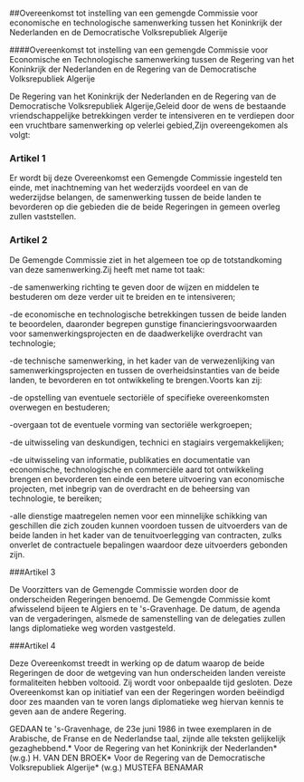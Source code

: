 <meta http-equiv='Content-Type' content='text/html; charset=utf-8' />

##Overeenkomst tot instelling van een gemengde Commissie voor economische en technologische samenwerking tussen het Koninkrijk der Nederlanden en de Democratische Volksrepubliek Algerije

####Overeenkomst tot instelling van een gemengde Commissie voor Economische en Technologische samenwerking tussen de Regering van het Koninkrijk der Nederlanden en de Regering van de Democratische Volksrepubliek Algerije

De Regering van het Koninkrijk der Nederlanden en de Regering van de Democratische Volksrepubliek Algerije,Geleid door de wens de bestaande vriendschappelijke betrekkingen verder te intensiveren en te verdiepen door een vruchtbare samenwerking op velerlei gebied,Zijn overeengekomen als volgt:

### Artikel  1  

Er wordt bij deze Overeenkomst een Gemengde Commissie ingesteld ten einde, met inachtneming van het wederzijds voordeel en van de wederzijdse belangen, de samenwerking tussen de beide landen te bevorderen op die gebieden die de beide Regeringen in gemeen overleg zullen vaststellen.

### Artikel  2  

De Gemengde Commissie ziet in het algemeen toe op de totstandkoming van deze samenwerking.Zij heeft met name tot taak:

-de samenwerking richting te geven door de wijzen en middelen te bestuderen om deze verder uit te breiden en te intensiveren;

-de economische en technologische betrekkingen tussen de beide landen te beoordelen, daaronder begrepen gunstige financieringsvoorwaarden voor samenwerkingsprojecten en de daadwerkelijke overdracht van technologie;

-de technische samenwerking, in het kader van de verwezenlijking van samenwerkingsprojecten en tussen de overheidsinstanties van de beide landen, te bevorderen en tot ontwikkeling te brengen.Voorts kan zij:

-de opstelling van eventuele sectoriële of specifieke overeenkomsten overwegen en bestuderen;

-overgaan tot de eventuele vorming van sectoriële werkgroepen;

-de uitwisseling van deskundigen, technici en stagiairs vergemakkelijken;

-de uitwisseling van informatie, publikaties en documentatie van economische, technologische en commerciële aard tot ontwikkeling brengen en bevorderen ten einde een betere uitvoering van economische projecten, met inbegrip van de overdracht en de beheersing van technologie, te bereiken;

-alle dienstige maatregelen nemen voor een minnelijke schikking van geschillen die zich zouden kunnen voordoen tussen de uitvoerders van de beide landen in het kader van de tenuitvoerlegging van contracten, zulks onverlet de contractuele bepalingen waardoor deze uitvoerders gebonden zijn.

###Artikel 3 

De Voorzitters van de Gemengde Commissie worden door de onderscheiden Regeringen benoemd. De Gemengde Commissie komt afwisselend bijeen te Algiers en te 's-Gravenhage. De datum, de agenda van de vergaderingen, alsmede de samenstelling van de delegaties zullen langs diplomatieke weg worden vastgesteld.

###Artikel 4 

Deze Overeenkomst treedt in werking op de datum waarop de beide Regeringen de door de wetgeving van hun onderscheiden landen vereiste formaliteiten hebben voltooid. Zij wordt voor onbepaalde tijd gesloten. Deze Overeenkomst kan op initiatief van een der Regeringen worden beëindigd door zes maanden van te voren langs diplomatieke weg hiervan kennis te geven aan de andere Regering.

GEDAAN te 's-Gravenhage, de 23e juni 1986 in twee exemplaren in de Arabische, de Franse en de Nederlandse taal, zijnde alle teksten gelijkelijk gezaghebbend.* Voor de Regering van het Koninkrijk der Nederlanden* (w.g.) H. VAN DEN BROEK* Voor de Regering van de Democratische Volksrepubliek Algerije* (w.g.) MUSTEFA BENAMAR

